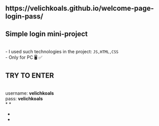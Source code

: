 <h2>https://velichkoals.github.io/welcome-page-login-pass/</h2>
<h2>Simple login mini-project</h2> <br>
- I used such technologies in the project: <code>JS,HTML,CSS</code> <br>
- Only for PC 🖥 ✅<br>
<h2>TRY TO ENTER</h2> <br>
 username: <strong>velichkoals</strong> <br>
 pass: <strong>velichkoals</strong> <br>
*
*

-
-
